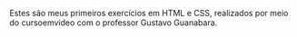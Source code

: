 Estes são meus primeiros exercícios em HTML e CSS, realizados por meio do cursoemvideo com o professor Gustavo Guanabara.